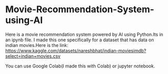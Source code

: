 # Movie-Recommendation-System-using-AI

Here is a movie recommendation system powered by AI using Python.Its in an ipynb file.
I made this one specifically for a dataset that has data on indian movies.Here is the link: https://www.kaggle.com/datasets/nareshbhat/indian-moviesimdb?select=indian+movies.csv

You can use Google Colab(I made this with Colab) or jupyter notebook.
